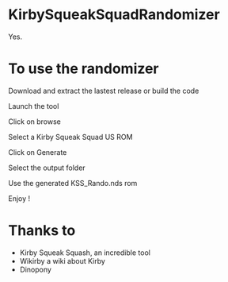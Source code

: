 # KirbySqueakSquadRandomizer

Yes.

# To use the randomizer

Download and extract the lastest release or build the code

Launch the tool

Click on browse

Select a Kirby Squeak Squad US ROM

Click on Generate

Select the output folder

Use the generated KSS_Rando.nds rom


Enjoy !

# Thanks to

- Kirby Squeak Squash, an incredible tool
- Wikirby a wiki about Kirby
- Dinopony
